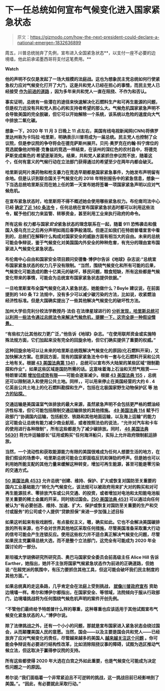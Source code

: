 # 下一任总统如何宣布气候变化进入国家紧急状态

> 原文：<https://gizmodo.com/how-the-next-president-could-declare-a-national-emergen-1832636899>

周五，川普总统抛弃了先例，宣布进入全国紧急状态**，以支付一座不必要的边境墙，他此前承诺墨西哥将支付这笔费用。** 

**Watch**

**他的声明不仅仅是发起了一场大规模的法庭战。这也为想象民主党总统如何行使紧急权力应对气候变化打开了大门，这是共和党人已经在担心的事情，而民主党人已经接受 [作为前进的道路](https://twitter.com/IlhanMN/status/1096482619246723074) ，因为多年来共和党人一直在阻挠、不作为和否认。**

**事实证明，总统有一些潜在的途径来快速解决化石燃料生产和可再生能源的问题，但是权力远没有共和党人担心的和支持者希望的那么大。气候危机国家紧急声明不会导致美国的完全脱碳，但它可以开始解除一个系统，该系统以危险的速度向大气中排放二氧化碳。**

**想象一下，2020 年 11 月 3 日晚上 11 点左右，美国有线电视新闻网(CNN)将佛罗里达州称为卡玛拉·哈里斯，明确表示川普将成为一届总统。民主党人也控制了众议院，但是参议院的争夺将会在德克萨斯州展开。贝托·奥罗克在约翰·科宁席位的竞选就像他对特德·克鲁兹的竞选一样结束，在该州的深红色的农村县中，将德克萨斯变成紫色的 希望逐渐消失。结果，共和党人紧紧抓住参议院不放，随着这个，任何有意义的气候行动在立法部门获得通过的希望至少在两年内都会破灭。** 

**哈里斯说阿片类药物和枪支暴力在竞选早期都是国家紧急事件，为她发布声明留有余地。但是认识到联合国关于气候变化的 2018 年特别报告中的紧急信息，想象一下当选总统哈里斯反而在她上任的第一天宣布她将签署一项国家紧急声明以应对气候危机。**

**在宣布紧急状态时，哈里斯将不得不概述她会使用哪些紧急权力。布伦南司法中心已经 [确定了近 140 条法令](https://www.brennancenter.org/analysis/emergency-powers) ，任何总统在宣布国家紧急状态时都可以利用这些法令，赋予他们权力来监管、转移资金，甚至利用工业来执行政府的命令。**

**所有这些 权力都与国家*安全*紧急状态的理念联系在一起，随着 911 恐怖袭击和俄国入侵乌克兰之后再分声明如雨后春笋般涌现。但是正如我们在特朗普墙宣言中看到的，总统们在解释什么构成对国家安全的威胁方面有相当大的自由。未来的总统可能会争辩说，鉴于气候变化对美国国内外安全的种种危害，有充分的理由宣布国家进入气候变化紧急状态。**

**布伦南中心自由和国家安全项目顾问安德鲁·博伊尔告诉《地球》杂志说:“总统宣布国家紧急状态的权力几乎没有限制。“当然，围绕气候变化和所有可能的后果，气候变化可能造成的数十亿美元的破坏，移民问题，粮食短缺，所有这些都是气候变化带来的事情，可能会为总统宣布国家紧急状态提供依据。”**

**一旦哈里斯宣布全国气候变化进入紧急状态，她能做什么？Boyle 建议说，在前面提到的 140 条 T2 法规中，没有多少可以减少碳污染的方法，比如说，收紧燃油经济性标准。但是大国确实提出了一些其他解决气候变化的破坏性方法。**

**加州大学伯克利分校法学教授丹·法伯 在法律星球进行的 [分析发现，哈里斯总统可以利用一些法令通过总统法令来解决气候危机，提醒一下，这完全是一种假设情景。](http://legal-planet.org/2019/01/14/using-emergency-powers-to-fight-climate-change/)**

**“有些权力比其他权力更广泛，”他告诉《地球》杂志。“在使用联邦资金或实施特殊法规方面，它们加起来没有完全的回旋余地，但它们确实提供了重要的权威。”**

**这种回旋余地可以让未来的哈里斯总统既解决气候变化的原因(化石燃料开采)，又加快解决方案。在原因方面，现有的国家紧急法令中有一套与化石燃料开采和公共土地有关。根据 [43 美国法典第 1341](https://www.law.cornell.edu/uscode/text/43/1341) ，总统可以宣布外大陆架的某些区域“限制勘探和作业”，如果这些区域是国防所需的话。这意味着海上石油和天然气租赁——特朗普试图 [增加但成效有限](https://earther.gizmodo.com/trumps-giant-offshore-oil-and-gas-lease-sale-was-a-flop-1828386787)——可能会逐渐减少。根据 [43 美国法典 155](https://www.law.cornell.edu/uscode/text/43/155) ，总统还可以限制进入和使用公共土地。同样，，可以用来停止在美国经营的大约 6 . 4 亿英亩公共土地上的化石燃料勘探和生产，包括在北极国家野生动物保护区 等 [地方的钻探。](https://earther.gizmodo.com/trump-is-one-step-closer-to-opening-americas-largest-wi-1831263285)**

**交通运输是美国温室气体排放的最大来源，虽然紧急声明不会包括更严格的燃油经济性标准，但它可能包括限制交通运输排放的其他措施。 [49 美国法典 114](https://www.law.cornell.edu/uscode/text/49/114) 赋予行政部门“协调国内运输，包括航空、铁路和其他地面运输，以及海上运输”的能力这可能会让总统有能力减少商业航班，或者按照法伯的说法，“允许对汽车和卡车的使用进行各种限制”，所有这些都是为了减少碳排放。同时， [46 美国法典 56301](https://www.law.cornell.edu/uscode/text/46/56301) 将允许运输部长“征用或购买”任何海洋船只，实际上允许政府限制航运排放。**

**当然，一个流动性和获取能源能力有限的美国很难成为任何人想要生活的地方，在我们假设的场景中，哈里斯总统可能会立即面临反抗和弹劾的呼声。但是她也可以利用她所能支配的其他力量来缓解这种转变，增加可再生能源，甚至可能是零污染的交通方式。**

**[50 美国法典 4533](https://www.law.cornell.edu/uscode/text/50/4533) 允许总统“创建、维持、保护、扩大或恢复对国防至关重要的国内工业基础能力”转化为气候变化，该法规可以被政府用来扩大对的购买和对可再生能源技术、零排放汽车或公共交通、的投资，或者增加对电池和太阳能电池板至关重要的稀土金属的开采，同时绕过国会。[【50 美国法典 4531](https://www.law.cornell.edu/uscode/text/50/4531) 可以通过向任何被认为“有必要创造、维持、加速、扩大、保护或恢复对国防至关重要的生产和交付或服务”的公司或个人提供“贷款担保”来进一步加强上述目标**

**如果这听起来有些戏剧性，有点极权主义，嗯，确实如此。它也不会解决美国碳排放的所有来源，也不会对世界其他地区采取任何措施，尽管美国准备采取重大行动的信号可能会产生连锁反应。使用这些权力并不适合真正解决气候变化问题，尽管如果民主党赢得总统大选，而不是整个立法部门，这完全有可能成为 2020 年全国讨论的一部分。**

**斯坦福大学胡佛研究所研究员、奥巴马国家安全委员会前高级主任 Alice Hill 告诉 Earther，她指出，她并不主张将国家气候紧急状态作为前进的正确道路，但她说:“在超党派的氛围中，有压力要抓住其他工具，但这可能会破坏我们民主制度的其他方面。”。** 

**如果总统真的走这条路，几乎肯定会在法庭上受到挑战， [就像川普政府宣布](https://splinternews.com/californias-about-to-file-a-multi-state-lawsuit-over-tr-1832705927#_ga=2.196631727.22386025.1550583599-1013477785.1530213155) 资助边境墙一样。希尔和博伊尔都指出，在国家安全、等领域，法院倾向于服从行政部门，边境墙挑战将为任何围绕气候危机声明的案件开创先例。**

**“不管他们最终给予特朗普什么样的尊重，这种尊重也应该适用于其他试图宣布气候变化紧急状态的人，”博伊尔说。**

**除了法律挑战之外，还有一个小小的问题，那就是宣布国家进入紧急状态会绕过国会，从而颠覆美国人民的意愿。当然，国会——以及主要是国会共和党人——已经放弃了应对气候变化的责任，尽管越来越多的美国人 [越来越关注这个问题](https://earther.gizmodo.com/proportion-of-americans-alarmed-about-climate-change-ha-1832599670) 。你可能会争辩说有必要进行结构性改革，比如消除阻挠议事的障碍，试图为选区推动气候立法，但这取决于赢得参议院的支持。**

**所有这些都使得 2020 年大选在白宫之外如此重要，也是气候变化可能成为决定性问题之一的原因。**

**希尔说:“我们面临着一个非常紧迫且不可逆转的挑战，这一挑战目前已经影响到了美国。”。“因此，有必要就此采取行动。”**